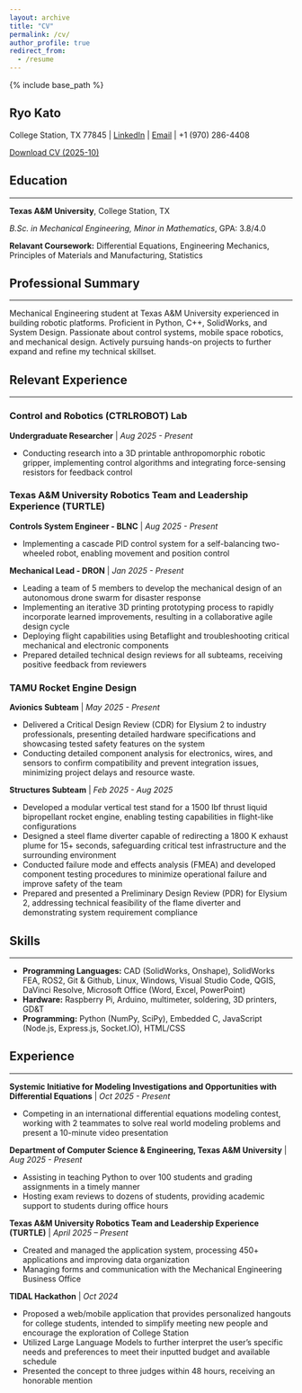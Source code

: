 ```yaml
---
layout: archive
title: "CV"
permalink: /cv/
author_profile: true
redirect_from:
  - /resume
---
```


{% include base_path %}

## Ryo Kato
College Station, TX 77845 | [LinkedIn](www.linkedin.com/in/ryokato-texasam) | [Email](mailto:ryokato.tamu.edu) | +1 (970) 286-4408


[Download CV (2025-10)]("https://theryokato.github.io/files/Ryo_Kato_CV.pdf")


## Education
---
**Texas A&M University**, College Station, TX

*B.Sc. in Mechanical Engineering, Minor in Mathematics*, GPA: 3.8/4.0

**Relavant Coursework:** Differential Equations, Engineering Mechanics, Principles of Materials and Manufacturing, Statistics

## Professional Summary
---
Mechanical Engineering student at Texas A&M University experienced in building robotic platforms. Proficient in Python, C++, SolidWorks, and System Design. Passionate about control systems, mobile space robotics, and mechanical design. Actively pursuing hands-on projects to further expand and refine my technical skillset.


## Relevant Experience
--- 

### Control and Robotics (CTRLROBOT) Lab
**Undergraduate Researcher** | *Aug 2025 - Present*
* Conducting research into a 3D printable anthropomorphic robotic gripper, implementing control algorithms and integrating force-sensing resistors for feedback control

### Texas A&M University Robotics Team and Leadership Experience (TURTLE)

**Controls System Engineer - BLNC** | *Aug 2025 - Present*
* Implementing a cascade PID control system for a self-balancing two-wheeled robot, enabling movement and position control

**Mechanical Lead - DRON** | *Jan 2025 - Present*
* Leading a team of 5 members to develop the mechanical design of an autonomous drone swarm for disaster response
* Implementing an iterative 3D printing prototyping process to rapidly incorporate learned improvements, resulting in a collaborative agile design cycle
* Deploying flight capabilities using Betaflight and troubleshooting critical mechanical and electronic components
* Prepared detailed technical design reviews for all subteams, receiving positive feedback from reviewers

### TAMU Rocket Engine Design

**Avionics Subteam** | *May 2025 - Present*
* Delivered a Critical Design Review (CDR) for Elysium 2 to industry professionals, presenting detailed hardware specifications and showcasing tested safety features on the system
* Conducting detailed component analysis for electronics, wires, and sensors to confirm compatibility and prevent integration issues, minimizing project delays and resource waste.


**Structures Subteam** | *Feb 2025 - Aug 2025*
* Developed a modular vertical test stand for a 1500 lbf thrust liquid bipropellant rocket engine, enabling testing capabilities in flight-like configurations
* Designed a steel flame diverter capable of redirecting a 1800 K exhaust plume for 15+ seconds, safeguarding critical test infrastructure and the surrounding environment
* Conducted failure mode and effects analysis (FMEA) and developed component testing procedures to minimize operational failure and improve safety of the team
* Prepared and presented a Preliminary Design Review (PDR) for Elysium 2, addressing technical feasibility of the flame diverter and demonstrating system requirement compliance


## Skills
--- 
* **Programming Languages:** CAD (SolidWorks, Onshape), SolidWorks FEA, ROS2, Git & Github, Linux, Windows, Visual Studio Code, QGIS, DaVinci Resolve, Microsoft Office (Word, Excel, PowerPoint)
* **Hardware:** Raspberry Pi, Arduino, multimeter, soldering, 3D printers, GD&T
* **Programming:** Python (NumPy, SciPy), Embedded C, JavaScript (Node.js, Express.js, Socket.IO), HTML/CSS


## Experience
--- 
**Systemic Initiative for Modeling Investigations and Opportunities with Differential Equations** | *Oct 2025 - Present*
* Competing in an international differential equations modeling contest, working with 2 teammates to solve real world modeling problems and present a 10-minute video presentation

**Department of Computer Science & Engineering, Texas A&M University** | *Aug 2025 - Present*
* Assisting in teaching Python to over 100 students and grading assignments in a timely manner
* Hosting exam reviews to dozens of students, providing academic support to students during office hours

**Texas A&M University Robotics Team and Leadership Experience (TURTLE)**	| *April 2025 – Present*
* Created and managed the application system, processing 450+ applications and improving data organization
* Managing forms and communication with the Mechanical Engineering Business Office

**TIDAL Hackathon** | *Oct 2024*
* Proposed a web/mobile application that provides personalized hangouts for college students, intended to simplify meeting new people and encourage the exploration of College Station
* Utilized Large Language Models to further interpret the user’s specific needs and preferences to meet their inputted budget and available schedule
* Presented the concept to three judges within 48 hours, receiving an honorable mention



